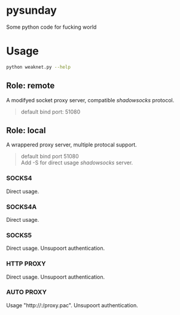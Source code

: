 pysunday
========

Some python code for fucking world

# Usage

```sh
python weaknet.py --help
```

## Role: remote

A modifyed socket proxy server, compatible *shadowsocks* protocol.
> default bind port: 51080

## Role: local

A wrappered proxy server, multiple protocal support.
> default bind port 51080  
> Add -S for direct usage *shadowsocks* server.

### SOCKS4
Direct usage.

### SOCKS4A
Direct usage.

### SOCKS5
Direct usage. Unsupoort authentication.

### HTTP PROXY
Direct usage. Unsupoort authentication.

### AUTO PROXY
Usage "http://<bind ip>:<bind port>/proxy.pac". Unsupoort authentication.


